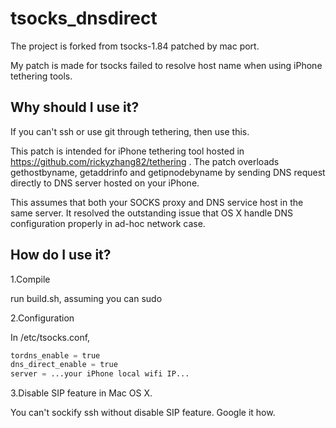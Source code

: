 tsocks_dnsdirect
================
The project is forked from tsocks-1.84 patched by mac port.

My patch is made for tsocks failed to resolve host name when using iPhone tethering tools.

Why should I use it?
---------
If you can't ssh or use git through tethering, then use this.

This patch is intended for iPhone tethering tool hosted in
https://github.com/rickyzhang82/tethering . The patch overloads
gethostbyname, getaddrinfo and getipnodebyname by sending DNS
request directly to DNS server hosted on your iPhone.

This assumes that both your SOCKS proxy and DNS service host
in the same server. It resolved the outstanding issue that
OS X handle DNS configuration properly in ad-hoc network case.

How do I use it?
--------
1.Compile

run build.sh, assuming you can sudo

2.Configuration

In /etc/tsocks.conf,
```Python
tordns_enable = true
dns_direct_enable = true
server = ...your iPhone local wifi IP...
```
3.Disable SIP feature in Mac OS X.

You can't sockify ssh without disable SIP feature. Google it how.
